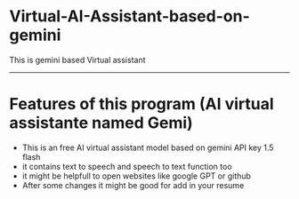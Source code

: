 # Virtual-AI-Assistant-based-on-gemini
This is gemini based Virtual assistant

<hr>
<h1>Features of this program (AI virtual assistante named Gemi)</h1>

<ul>
  <li>This is an free AI virtual assistant model based on gemini API key 1.5 flash</li>
  <li>it contains text to speech and speech to text function too</li>
  <li>it might be helpfull to open websites like google GPT or github</li>
  <li>After some changes it might be good for add in your resume</li>
</ul>
